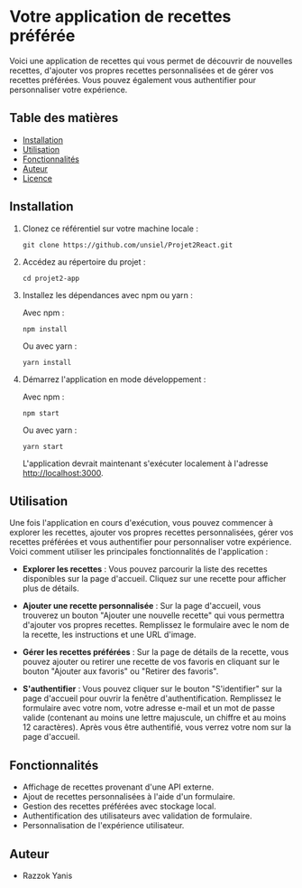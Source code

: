 # Votre application de recettes préférée

Voici une application de recettes qui vous permet de découvrir de nouvelles recettes, d'ajouter vos propres recettes personnalisées et de gérer vos recettes préférées. Vous pouvez également vous authentifier pour personnaliser votre expérience.

## Table des matières

- [Installation](#installation)
- [Utilisation](#utilisation)
- [Fonctionnalités](#fonctionnalités)
- [Auteur](#auteur)
- [Licence](#licence)

## Installation

1. Clonez ce référentiel sur votre machine locale :

   ```
   git clone https://github.com/unsiel/Projet2React.git
   ```

2. Accédez au répertoire du projet :

   ```
   cd projet2-app
   ```

3. Installez les dépendances avec npm ou yarn :

   Avec npm :

   ```
   npm install
   ```

   Ou avec yarn :

   ```
   yarn install
   ```

4. Démarrez l'application en mode développement :

   Avec npm :

   ```
   npm start
   ```

   Ou avec yarn :

   ```
   yarn start
   ```

   L'application devrait maintenant s'exécuter localement à l'adresse [http://localhost:3000](http://localhost:3000).

## Utilisation

Une fois l'application en cours d'exécution, vous pouvez commencer à explorer les recettes, ajouter vos propres recettes personnalisées, gérer vos recettes préférées et vous authentifier pour personnaliser votre expérience. Voici comment utiliser les principales fonctionnalités de l'application :

- **Explorer les recettes** : Vous pouvez parcourir la liste des recettes disponibles sur la page d'accueil. Cliquez sur une recette pour afficher plus de détails.

- **Ajouter une recette personnalisée** : Sur la page d'accueil, vous trouverez un bouton "Ajouter une nouvelle recette" qui vous permettra d'ajouter vos propres recettes. Remplissez le formulaire avec le nom de la recette, les instructions et une URL d'image.

- **Gérer les recettes préférées** : Sur la page de détails de la recette, vous pouvez ajouter ou retirer une recette de vos favoris en cliquant sur le bouton "Ajouter aux favoris" ou "Retirer des favoris".

- **S'authentifier** : Vous pouvez cliquer sur le bouton "S'identifier" sur la page d'accueil pour ouvrir la fenêtre d'authentification. Remplissez le formulaire avec votre nom, votre adresse e-mail et un mot de passe valide (contenant au moins une lettre majuscule, un chiffre et au moins 12 caractères). Après vous être authentifié, vous verrez votre nom sur la page d'accueil.

## Fonctionnalités

- Affichage de recettes provenant d'une API externe.
- Ajout de recettes personnalisées à l'aide d'un formulaire.
- Gestion des recettes préférées avec stockage local.
- Authentification des utilisateurs avec validation de formulaire.
- Personnalisation de l'expérience utilisateur.

## Auteur

- Razzok Yanis